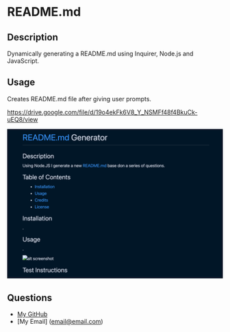 # README.md
  

  ## Description 

  Dynamically generating a README.md using Inquirer, Node.js and JavaScript.

## Usage
Creates README.md file after giving user prompts.

 https://drive.google.com/file/d/19o4ekFk6V8_Y_NSMFf48f4BkuCk-uEQ8/view

![alt screenshot](images/screenshot.png)




 

## Questions

  - [My GitHub](KevinJWesley)
  - [My Email] (email@email.com)














  